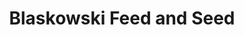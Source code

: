 ---
title: "Blaskowski Feed and Seed"
url: /cheboygan/blaskowski-feed-and-seed/
shop: garden centre
---